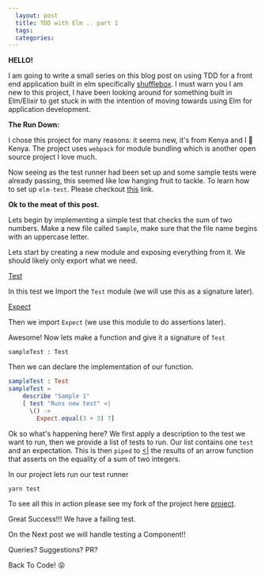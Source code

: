```yaml
---
  layout: post
  title: TDD with Elm .. part 1
  tags:
  categories:
---
```

**HELLO!**

I am going to write a small series on this blog post on using TDD for a front end application built in elm specifically [shufflebox](https://github.com/AndelaOSP/shufflebox-frontend). I must warn you I am new to this project, I have been looking around for something built in Elm/Elixir to get stuck in with the intention of moving towards using Elm for application development.

**The Run Down:**

I chose this project for many reasons: it seems new, it's from Kenya and I 	&#x1f49c;  Kenya.
The project uses `webpack` for module bundling which is another open source project I love much.

Now seeing as the test runner had been set up and some sample tests were already passing, this seemed like low hanging fruit to tackle. To learn how to set up `elm-test`. Please checkout [this](https://github.com/elm-community/elm-test) link.

**Ok to the meat of this post.**

Lets begin by implementing a simple test that checks the sum of two numbers.
Make a new file called `Sample`, make sure that the file name begins with an uppercase letter.


Lets start by creating a new module and exposing everything from it. We should likely only export what  we need.

[Test](http://package.elm-lang.org/packages/elm-community/elm-test/latest/Test)

In this test we Import the `Test` module (we will use this as a signature later).

[Expect](http://package.elm-lang.org/packages/elm-community/elm-test/latest/Expect)

Then we import `Expect` (we use this module to do assertions later).

Awesome! Now lets make a function and give it a signature of `Test`

`sampleTest : Test`

Then we can declare the implementation of our function.

```elm
sampleTest : Test
sampleTest =
    describe "Sample 1"
    [ test "Runs new test" <|
      \() ->
        Expect.equal(3 + 3) 7]
```

Ok so what's happening here?
We first apply a description to the test we want to run, then we provide a list of tests to run. Our list contains one `test` and an expectation. This is then `piped` to [<|](http://elm-lang.org/docs/syntax#infix-operators) the results of an arrow function that asserts on the equality of a sum of two integers.

In our project lets run our test runner

`yarn test`

To see all this in action please see my fork of the project here
[project](https://github.com/zacck/shufflebox-frontend/tree/test).

Great Success!!! We have a failing test.

On the Next post we will handle testing a Component!!


Queries? Suggestions? PR?

Back To Code! &#x1f61d;
